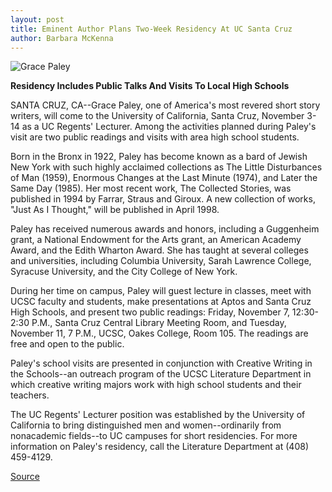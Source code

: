 ```yaml
---
layout: post
title: Eminent Author Plans Two-Week Residency At UC Santa Cruz
author: Barbara McKenna
---
```


![Grace Paley][2]

**Residency Includes Public Talks And Visits To Local High Schools**

SANTA CRUZ, CA--Grace Paley, one of America's most revered short story  writers, will come to  the University of California, Santa Cruz, November 3-14 as a UC Regents'  Lecturer. Among the activities planned during Paley's visit are two public  readings and visits with area high school students.

Born in the Bronx in 1922, Paley has become known as a bard of Jewish  New York with such highly acclaimed collections as The Little Disturbances  of Man (1959), Enormous Changes at the Last Minute (1974), and Later the  Same Day (1985). Her most recent work, The Collected Stories, was  published in 1994 by Farrar, Straus and Giroux. A new collection of works,  "Just As I Thought," will be published in April 1998.

Paley has received numerous awards and honors, including a  Guggenheim grant, a National Endowment for the Arts grant, an American  Academy Award, and the Edith Wharton Award. She has taught at several  colleges and universities, including Columbia University, Sarah Lawrence  College, Syracuse University, and the City College of New York.

During her time on campus, Paley will guest lecture in classes, meet  with UCSC faculty and students, make presentations at Aptos and Santa Cruz  High Schools, and present two public readings: Friday, November 7, 12:30-2:30  P.M., Santa Cruz Central Library Meeting Room, and Tuesday, November 11, 7  P.M., UCSC, Oakes College, Room 105. The readings are free and open to the  public.

Paley's school visits are presented in conjunction with Creative  Writing in the Schools--an outreach program of the UCSC Literature  Department in which creative writing majors work with high school  students and their teachers.

The UC Regents' Lecturer position was established by the University of  California to bring distinguished men and women--ordinarily from nonacademic  fields--to UC campuses for short residencies. For more information on Paley's  residency, call the Literature Department at (408) 459-4129.

[2]: http://www1.ucsc.edu/oncampus/art/paley_grace.97-10-27.gif

[Source](http://www1.ucsc.edu/news_events/press_releases/archive/97-98/10-97/102797-Eminent_author_plan.html "Permalink to 102797-Eminent_author_plan")
